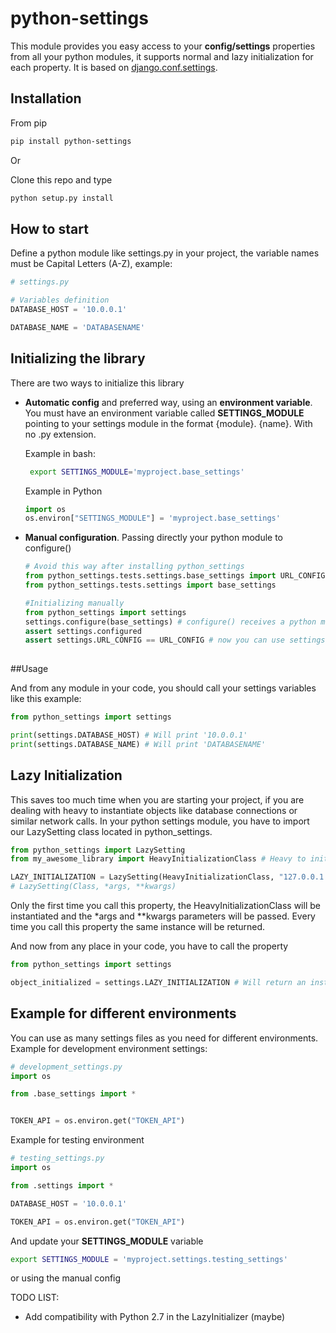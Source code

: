 # python-settings
This module provides you easy access to your **config/settings** properties from all your python modules, it supports normal and lazy initialization for each property. It is based on 
 [django.conf.settings](https://github.com/django/django/blob/stable/1.11.x/django/conf/__init__.py#L58').
 
 ## Installation
 From pip
 ```bash
 pip install python-settings
```

Or

Clone this repo and type
```bash
python setup.py install
```

 ## How to start

Define a python module like settings.py in your project, the variable names must be Capital Letters (A-Z), example:
```python
# settings.py

# Variables definition
DATABASE_HOST = '10.0.0.1'

DATABASE_NAME = 'DATABASENAME'

```

## Initializing the library

 There are two ways to initialize this library
 
 * **Automatic config** and preferred way, using an **environment variable**. You must have an environment variable called **SETTINGS_MODULE** pointing to your settings module in the format {module}.
 {name}. With no .py extension.
 
    Example in bash:
   ```bash
    export SETTINGS_MODULE='myproject.base_settings' 
   ```
   
    Example in Python
    
   ```python
   import os
   os.environ["SETTINGS_MODULE"] = 'myproject.base_settings' 
   ```
   
 *  **Manual configuration**. Passing directly your python module to configure()
 
    ```python
    # Avoid this way after installing python_settings
    from python_settings.tests.settings.base_settings import URL_CONFIG 
    from python_settings.tests.settings import base_settings
    
    #Initializing manually
    from python_settings import settings
    settings.configure(base_settings) # configure() receives a python module
    assert settings.configured
    assert settings.URL_CONFIG == URL_CONFIG # now you can use settings in all your project
 
    ```  
 
   
##Usage

And from any module in your code, you should call your settings variables like this example:
 ```python
from python_settings import settings 

print(settings.DATABASE_HOST) # Will print '10.0.0.1'
print(settings.DATABASE_NAME) # Will print 'DATABASENAME'
``` 

## Lazy Initialization 

This saves too much time when you are starting your project, if you are dealing with heavy to instantiate objects like
database connections or similar network calls. 
In your python settings module, you have to import our LazySetting class located in python_settings.


```python
from python_settings import LazySetting
from my_awesome_library import HeavyInitializationClass # Heavy to initialize object

LAZY_INITIALIZATION = LazySetting(HeavyInitializationClass, "127.0.0.1:4222") 
# LazySetting(Class, *args, **kwargs)

```
Only the first time you call this property, the HeavyInitializationClass will be instantiated and the 
*args and **kwargs parameters will be passed. Every time you call this property the same instance will be returned.  

And now from any place in your code, you have to call the property
 ```python
from python_settings import settings 

object_initialized = settings.LAZY_INITIALIZATION # Will return an instance of your object

``` 
 
## Example for different environments
You can use as many settings files as you need for different environments.
Example for development environment settings:
```python
# development_settings.py
import os

from .base_settings import *


TOKEN_API = os.environ.get("TOKEN_API")


```
 
 Example for testing environment
 ```python
# testing_settings.py
import os

from .settings import *

DATABASE_HOST = '10.0.0.1'

TOKEN_API = os.environ.get("TOKEN_API")
```

And update your **SETTINGS_MODULE** variable 
 ```bash
export SETTINGS_MODULE = 'myproject.settings.testing_settings'
```
or using the manual config

TODO LIST: 
*   Add compatibility with Python 2.7 in the LazyInitializer (maybe)

